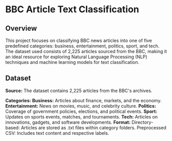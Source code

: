 # **BBC Article Text Classification**
## **Overview**
This project focuses on classifying BBC news articles into one of five predefined categories: business, entertainment, politics, sport, and tech. The dataset used consists of 2,225 articles sourced from the BBC, making it an ideal resource for exploring Natural Language Processing (NLP) techniques and machine learning models for text classification.

## **Dataset**
**Source:** The dataset contains 2,225 articles from the BBC's archives.

**Categories:**
**Business:** Articles about finance, markets, and the economy.
**Entertainment:** News on movies, music, and celebrity culture.
**Politics:** Coverage of government policies, elections, and political events.
**Sport:** Updates on sports events, matches, and tournaments.
**Tech:** Articles on innovations, gadgets, and software developments.
**Format:**
Directory-based: Articles are stored as .txt files within category folders.
Preprocessed CSV: Includes text content and respective labels.
